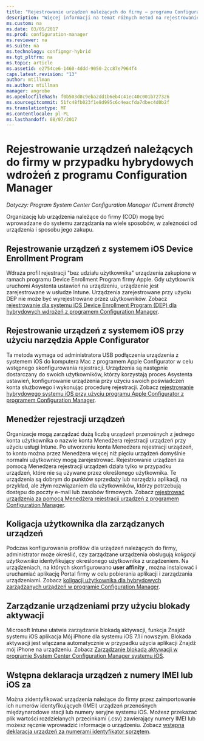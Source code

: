 ```yaml
---
title: "Rejestrowanie urządzeń należących do firmy — programu Configuration Manager | Dokumentacja firmy Microsoft"
description: "Więcej informacji na temat różnych metod na rejestrowanie urządzeń należących do firmy w przypadku hybrydowych wdrożeń z programem Configuration Manager."
ms.custom: na
ms.date: 03/05/2017
ms.prod: configuration-manager
ms.reviewer: na
ms.suite: na
ms.technology: configmgr-hybrid
ms.tgt_pltfrm: na
ms.topic: article
ms.assetid: e2754ce6-1460-4ddd-9050-2cc87e7964f4
caps.latest.revision: "13"
author: mtillman
ms.author: mtillman
manager: angrobe
ms.openlocfilehash: f0b503d8c9eba2dd1b6eb4c41ec40c001b727326
ms.sourcegitcommit: 51fc48fb023f1e8d995c6c4eacfda7dbec4d0b2f
ms.translationtype: MT
ms.contentlocale: pl-PL
ms.lasthandoff: 08/07/2017
---
```

# <a name="enroll-company-owned-devices-for-hybrid-deployments-with-configuration-manager"></a>Rejestrowanie urządzeń należących do firmy w przypadku hybrydowych wdrożeń z programu Configuration Manager

*Dotyczy: Program System Center Configuration Manager (Current Branch)*

Organizację lub urządzenia należące do firmy (COD) mogą być wprowadzane do systemu zarządzania na wiele sposobów, w zależności od urządzenia i sposobu jego zakupu.  

## <a name="enroll-device-enrollment-program-ios-devices"></a>Rejestrowanie urządzeń z systemem iOS Device Enrollment Program  
 Wdraża profil rejestracji "bez udziału użytkownika" urządzenia zakupione w ramach programu Device Enrollment Program firmy Apple. Gdy użytkownik uruchomi Asystenta ustawień na urządzeniu, urządzenie jest zarejestrowane w usłudze Intune.  Urządzenia zarejestrowane przy użyciu DEP nie może być wyrejestrowane przez użytkowników. Zobacz [rejestrowanie dla systemu iOS Device Enrollment Program (DEP) dla hybrydowych wdrożeń z programem Configuration Manager](../../mdm/deploy-use/ios-device-enrollment-program-for-hybrid.md).  

## <a name="enroll-ios-devices-with-apple-configurator"></a>Rejestrowanie urządzeń z systemem iOS przy użyciu narzędzia Apple Configurator  
 Ta metoda wymaga od administratora USB podłączenia urządzenia z systemem iOS do komputera Mac z programem Apple Configurator w celu wstępnego skonfigurowania rejestracji. Urządzenia są następnie dostarczany do swoich użytkowników, którzy korzystają proces Asystenta ustawień, konfigurowanie urządzenia przy użyciu swoich poświadczeń konta służbowego i wykonując procedurę rejestracji. Zobacz [rejestrowanie hybrydowego systemu iOS przy użyciu programu Apple Configurator z programem Configuration Manager](../../mdm/deploy-use/ios-hybrid-enrollment-using-apple-configurator.md).  

## <a name="device-enrollment-manager"></a>Menedżer rejestracji urządzeń  
 Organizacje mogą zarządzać dużą liczbą urządzeń przenośnych z jednego konta użytkownika o nazwie konta Menedżera rejestracji urządzeń przy użyciu usługi Intune. Po utworzeniu konta Menedżera rejestracji urządzeń, to konto można przez Menedżera więcej niż pięciu urządzeń domyślnie normalni użytkownicy mogą zarejestrować. Rejestrowanie urządzeń za pomocą Menedżera rejestracji urządzeń działa tylko w przypadku urządzeń, które nie są używane przez określonego użytkownika. Te urządzenia są dobrym do punktów sprzedaży lub narzędziu aplikacji, na przykład, ale złym rozwiązaniem dla użytkowników, którzy potrzebują dostępu do poczty e-mail lub zasobów firmowych. Zobacz [rejestrować urządzenia za pomocą Menedżera rejestracji urządzeń z programem Configuration Manager](../../mdm/deploy-use/enroll-devices-with-device-enrollment-manager.md).  

## <a name="user-affinity-for-managed-devices"></a>Koligacja użytkownika dla zarządzanych urządzeń  
 Podczas konfigurowania profilów dla urządzeń należących do firmy, administrator może określić, czy zarządzane urządzenia obsługują *koligacji użytkownika* identyfikujący określonego użytkownika z urządzeniem. Na urządzeniach, na których skonfigurowano **user affinity** , można instalować i uruchamiać aplikację Portal firmy w celu pobierania aplikacji i zarządzania urządzeniami. Zobacz [koligacji użytkownika dla hybrydowych zarządzanych urządzeń w programie Configuration Manager](../../mdm/deploy-use/user-affinity-for-hybrid-managed-devices.md).  

## <a name="manage-devices-with-activation-lock"></a>Zarządzanie urządzeniami przy użyciu blokady aktywacji  
 Microsoft Intune ułatwia zarządzanie blokadą aktywacji, funkcja Znajdź systemu iOS aplikacja Mój iPhone dla systemu iOS 7.1 i nowszym. Blokada aktywacji jest włączana automatycznie w przypadku użycia aplikacji Znajdź mój iPhone na urządzeniu. Zobacz [Zarządzanie blokadą aktywacji w programie System Center Configuration Manager systemu iOS](../../mdm/deploy-use/manage-ios-activation-lock.md).

 ## <a name="predeclare-devices-with-imei-or-ios-serial-numbers"></a>Wstępna deklaracja urządzeń z numery IMEI lub iOS za

Można zidentyfikować urządzenia należące do firmy przez zaimportowanie ich numerów identyfikujących (IMEI) urządzeń przenośnych międzynarodowe stacji lub numery seryjne systemu iOS. Możesz przekazać plik wartości rozdzielanych przecinkami (.csv) zawierający numery IMEI lub możesz ręcznie wprowadzić informacje o urządzeniu.  Zobacz [wstępna deklaracja urządzeń za numerami identyfikator sprzętem](../../mdm/deploy-use/predeclare-devices-with-hardware-id.md).
